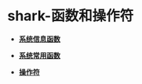 # shark-函数和操作符

-   **[系统信息函数](shark-系统信息函数.md)**

-   **[系统常用函数](shark-系统常用函数.md)**

-   **[操作符](shark-操作符.md)**
